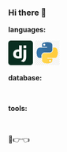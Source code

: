 ### Hi there 👋

**languages:**  

<code><img height="50" src="https://github.com/devSimaa/devSimaa/blob/main/language/django.png"></code>
<code><img height="50" src="https://github.com/devSimaa/devSimaa/blob/main/language/python.png"></code>

**database:**

<code><img height="50" src=""></code>
<code><img height="50" src=""></code>


**tools:**  

<code><img height="50" src=""></code>
<code><img height="50" src=""></code>


<!--END_SECTION:waka-->

🥺👉👈








<!--
**devSimaa/devSimaa** is a ✨ _special_ ✨ repository because its `README.md` (this file) appears on your GitHub profile.

Here are some ideas to get you started:

- 🔭 I’m currently working on ...
- 🌱 I’m currently learning ...
- 👯 I’m looking to collaborate on ...
- 🤔 I’m looking for help with ...
- 💬 Ask me about ...
- 📫 How to reach me: ...
- 😄 Pronouns: ...
- ⚡ Fun fact: ...
-->
